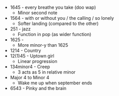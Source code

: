 
- 1645 - every breathe you take (doo wap)
    - Minor second note
- 1564 - with or without you / the calling / so lonely
    - Softer landing (compared to the other)
- 251 - jazz
    - Function in pop (as wider function)
- 1625 - 
    - More minor-y than 1625
- 1214 - Country
- 12(1)45 - Uptown girl
    - Linear progression
- 134minor4 - Creep
    - 3 acts as 5 in relative minor
- Major 4 to Minor 4
    - Wake me up when september ends
- 6543 - Pinky and the brain